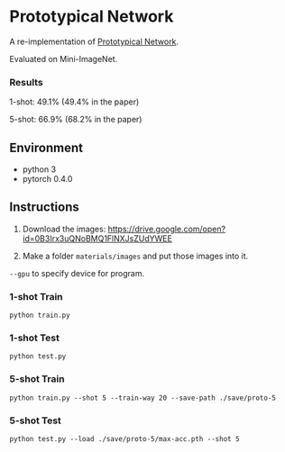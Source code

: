 # Prototypical Network

A re-implementation of [Prototypical Network](https://arxiv.org/abs/1703.05175).

Evaluated on Mini-ImageNet.

### Results

1-shot: 49.1% (49.4% in the paper)

5-shot: 66.9% (68.2% in the paper)

## Environment

* python 3
* pytorch 0.4.0

## Instructions

1. Download the images: https://drive.google.com/open?id=0B3Irx3uQNoBMQ1FlNXJsZUdYWEE

2. Make a folder `materials/images` and put those images into it.

`--gpu` to specify device for program.

### 1-shot Train

`python train.py`

### 1-shot Test

`python test.py` 

### 5-shot Train

`python train.py --shot 5 --train-way 20 --save-path ./save/proto-5`

### 5-shot Test

`python test.py --load ./save/proto-5/max-acc.pth --shot 5`
